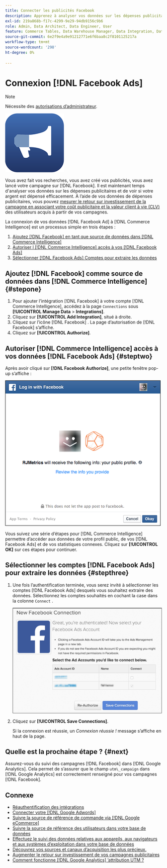 ```yaml
---
title: Connecter les publicités Facebook
description: Apprenez à analyser vos données sur les dépenses publicitaires et à voir si votre argent est dépensé efficacement.
exl-id: 219a868b-f17c-4299-9e29-94db9156c9b6
role: Admin, Data Architect, Data Engineer, User
feature: Commerce Tables, Data Warehouse Manager, Data Integration, Data Import/Export
source-git-commit: 6e2f9e4a9e91212771e6f6baa8c2f8101125217a
workflow-type: tm+mt
source-wordcount: '298'
ht-degree: 0%

---
```


# Connexion [!DNL Facebook Ads]

>[!NOTE]
>
>Nécessite des [autorisations d’administrateur](../../../administrator/user-management/user-management.md).

![](../../../assets/facebook-ads-logo.png)

Vous avez fait vos recherches, vous avez créé vos publicités, vous avez lancé votre campagne sur [!DNL Facebook]. Il est maintenant temps d&#39;analyser vos données sur les dépenses publicitaires et de voir si votre argent est dépensé efficacement. À l’aide de vos données de dépenses publicitaires, vous pouvez [mesurer le retour sur investissement de la campagne en associant votre coût publicitaire et la valeur client à vie (CLV)](../../../data-analyst/analysis/roi-ad-camp.md) des utilisateurs acquis à partir de vos campagnes.

La connexion de vos données [!DNL Facebook Ad] à [!DNL Commerce Intelligence] est un processus simple en trois étapes :

1. [Ajoutez [!DNL Facebook] en tant que source de données dans  [!DNL Commerce Intelligence]](#stepone)
1. [Autoriser l [!DNL Commerce Intelligence] accès à vos  [!DNL Facebook Ads] ](#steptwo)
1. [Sélectionner [!DNL Facebook Ads] Comptes pour extraire les données](#stepthree)

## Ajoutez [!DNL Facebook] comme source de données dans [!DNL Commerce Intelligence] {#stepone}

1. Pour ajouter l’intégration [!DNL Facebook] à votre compte [!DNL Commerce Intelligence], accédez à la page `Connections` sous **[!UICONTROL Manage Data** > **Integrations]**.
1. Cliquez sur **[!UICONTROL Add Integration]**, situé à droite.
1. Cliquez sur l’icône [!DNL Facebook] . La page d’autorisation de [!DNL Facebook] s’affiche.
1. Cliquez sur **[!UICONTROL Authorize]**.

## Autoriser [!DNL Commerce Intelligence] accès à vos données [!DNL Facebook Ads] {#steptwo}

Après avoir cliqué sur **[!DNL Facebook Authorize]**, une petite fenêtre pop-up s’affiche :

![](../../../assets/Facebook_Access_Popup.png)

Vous suivez une série d’étapes pour [!DNL Commerce Intelligence] permettre d’accéder aux données de votre profil public, de vos [!DNL Facebook Ads] et de vos statistiques connexes. Cliquez sur **[!UICONTROL OK]** sur ces étapes pour continuer.

## Sélectionner les comptes [!DNL Facebook Ads] pour extraire les données {#stepthree}

1. Une fois l’authentification terminée, vous serez invité à sélectionner les comptes [!DNL Facebook Ads] desquels vous souhaitez extraire des données. Sélectionnez les comptes souhaités en cochant la case dans la colonne `Connect` .

   ![](../../../assets/Facebook_Ad_Accounts.png)

1. Cliquez sur **[!UICONTROL Save Connections]**.

   Si la connexion est réussie, un *Connexion réussie !* message s’affiche en haut de la page.

## Quelle est la prochaine étape ? {#next}

Assurez-vous du suivi des campagnes [!DNL Facebook] dans [!DNL Google Analytics]. Cela permet de s’assurer que le champ `utm\_campaign` dans [!DNL Google Analytics] est correctement renseigné pour vos campagnes [!DNL Facebook].

## Connexe

* [Réauthentification des intégrations](https://experienceleague.adobe.com/docs/commerce-knowledge-base/kb/how-to/mbi-reauthenticating-integrations.html?lang=fr)
* [Connecter votre  [!DNL Google Adwords] ](../integrations/google-ecommerce.md)
* [Suivre la source de référence de commande via  [!DNL Google eCommerce]](../integrations/google-ecommerce.md)
* [Suivre la source de référence des utilisateurs dans votre base de données](../../analysis/google-track-user-acq.md)
* [Effectuez le suivi des données relatives aux appareils, aux navigateurs et aux systèmes d’exploitation dans votre base de données](../../analysis/track-usr-dev-browser.md)
* [Découvrez vos sources et canaux d’acquisition les plus précieux.](../../analysis/most-value-source-channel.md)
* [Augmenter le retour sur investissement de vos campagnes publicitaires](../../analysis/roi-ad-camp.md)
* [Comment fonctionne  [!DNL Google Analytics] ’attribution UTM ?](../../analysis/utm-attributes.md)
